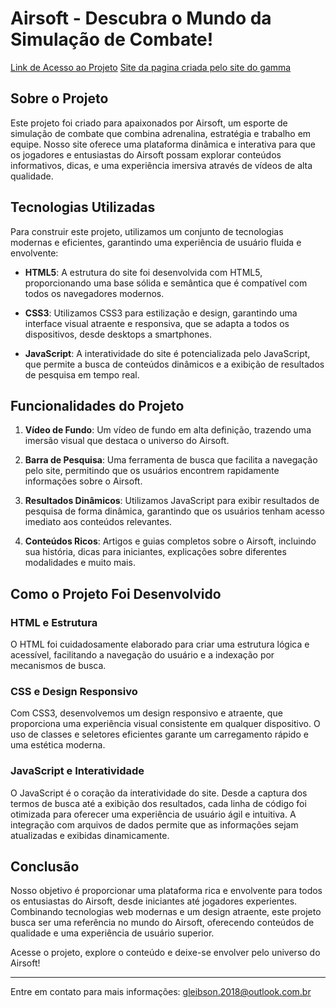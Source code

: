 # Airsoft - Descubra o Mundo da Simulação de Combate!

[Link de Acesso ao Projeto](https://airsoft-blush.vercel.app/)
[Site da pagina criada pelo site do gamma](https://guia-do-airsoft-uodkdtm.gamma.site/)


## Sobre o Projeto

Este projeto foi criado para apaixonados por Airsoft, um esporte de simulação de combate que combina adrenalina, estratégia e trabalho em equipe. Nosso site oferece uma plataforma dinâmica e interativa para que os jogadores e entusiastas do Airsoft possam explorar conteúdos informativos, dicas, e uma experiência imersiva através de vídeos de alta qualidade.

## Tecnologias Utilizadas

Para construir este projeto, utilizamos um conjunto de tecnologias modernas e eficientes, garantindo uma experiência de usuário fluida e envolvente:

- **HTML5**: A estrutura do site foi desenvolvida com HTML5, proporcionando uma base sólida e semântica que é compatível com todos os navegadores modernos.
  
- **CSS3**: Utilizamos CSS3 para estilização e design, garantindo uma interface visual atraente e responsiva, que se adapta a todos os dispositivos, desde desktops a smartphones.

- **JavaScript**: A interatividade do site é potencializada pelo JavaScript, que permite a busca de conteúdos dinâmicos e a exibição de resultados de pesquisa em tempo real.

## Funcionalidades do Projeto

1. **Vídeo de Fundo**: Um vídeo de fundo em alta definição, trazendo uma imersão visual que destaca o universo do Airsoft.
  
2. **Barra de Pesquisa**: Uma ferramenta de busca que facilita a navegação pelo site, permitindo que os usuários encontrem rapidamente informações sobre o Airsoft.

3. **Resultados Dinâmicos**: Utilizamos JavaScript para exibir resultados de pesquisa de forma dinâmica, garantindo que os usuários tenham acesso imediato aos conteúdos relevantes.

4. **Conteúdos Ricos**: Artigos e guias completos sobre o Airsoft, incluindo sua história, dicas para iniciantes, explicações sobre diferentes modalidades e muito mais.

## Como o Projeto Foi Desenvolvido

### HTML e Estrutura

O HTML foi cuidadosamente elaborado para criar uma estrutura lógica e acessível, facilitando a navegação do usuário e a indexação por mecanismos de busca.

### CSS e Design Responsivo

Com CSS3, desenvolvemos um design responsivo e atraente, que proporciona uma experiência visual consistente em qualquer dispositivo. O uso de classes e seletores eficientes garante um carregamento rápido e uma estética moderna.

### JavaScript e Interatividade

O JavaScript é o coração da interatividade do site. Desde a captura dos termos de busca até a exibição dos resultados, cada linha de código foi otimizada para oferecer uma experiência de usuário ágil e intuitiva. A integração com arquivos de dados permite que as informações sejam atualizadas e exibidas dinamicamente.

## Conclusão

Nosso objetivo é proporcionar uma plataforma rica e envolvente para todos os entusiastas do Airsoft, desde iniciantes até jogadores experientes. Combinando tecnologias web modernas e um design atraente, este projeto busca ser uma referência no mundo do Airsoft, oferecendo conteúdos de qualidade e uma experiência de usuário superior.

Acesse o projeto, explore o conteúdo e deixe-se envolver pelo universo do Airsoft!

---

Entre em contato para mais informações: [gleibson.2018@outlook.com.br](mailto:gleibson.2018@outlook.com.br)
